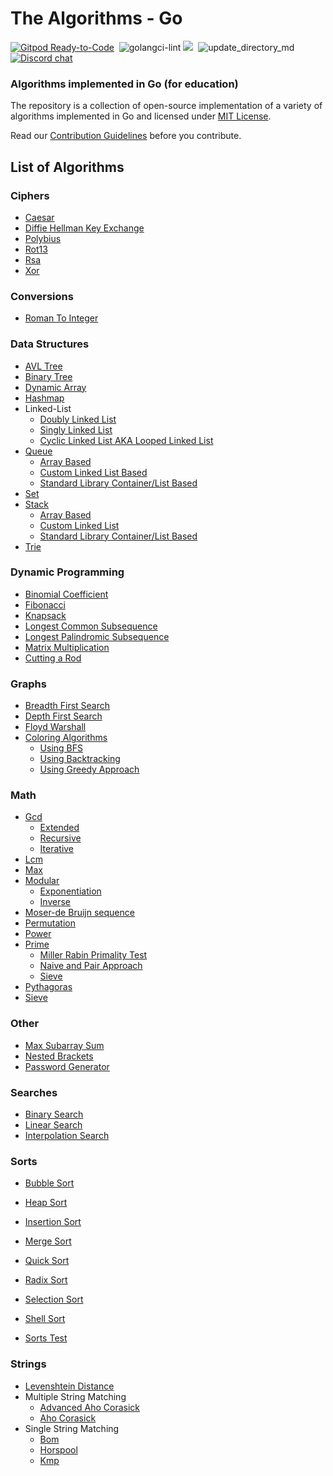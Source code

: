 # The Algorithms - Go
[![Gitpod Ready-to-Code](https://img.shields.io/badge/Gitpod-Ready--to--Code-blue?logo=gitpod&style=flat-square)](https://gitpod.io/#https://github.com/TheAlgorithms/Go)&nbsp;
![golangci-lint](https://github.com/TheAlgorithms/Go/workflows/golangci-lint/badge.svg)
![](https://img.shields.io/github/repo-size/TheAlgorithms/Go.svg?label=Repo%20size&style=flat-square)&nbsp;
![update_directory_md](https://github.com/TheAlgorithms/Go/workflows/update_directory_md/badge.svg)
[![Discord chat](https://img.shields.io/discord/808045925556682782.svg?logo=discord&colorB=7289DA&style=flat-square)](https://discord.gg/c7MnfGFGa6)&nbsp;

### Algorithms implemented in Go (for education)

The repository is a collection of open-source implementation of a variety of algorithms implemented in Go and licensed under [MIT License](LICENSE).

Read our [Contribution Guidelines](CONTRIBUTING.md) before you contribute.

## List of Algorithms

### Ciphers
* [Caesar](./cipher/caesar/caesar.go)
* [Diffie Hellman Key Exchange](./cipher/diffiehellman/diffiehellmankeyexchange.go)
* [Polybius](./cipher/polybius/polybius.go)
* [Rot13](./cipher/rot13/rot13.go)
* [Rsa](./cipher/rsa/rsa.go)
* [Xor](./cipher/xor/xor.go)

### Conversions
* [Roman To Integer](./conversion/romantointeger.go)

### Data Structures
* [AVL Tree](./structure/avl/avl.go)
* [Binary Tree](./structure/binarytree/btree.go)
* [Dynamic Array](./structure/dynamicarray/dynamicarray.go)
* [Hashmap](./structure/hashmap/hashmap.go)
* Linked-List
    * [Doubly Linked List](./structure/linkedlist/doubly.go)
    * [Singly Linked List](./structure/linkedlist/singlylinkedlist.go)
    * [Cyclic Linked List AKA Looped Linked List](./structure/linkedlist/cyclic.go)
* [Queue](./structure/queue)
    * [Array Based](./structure/queue/queuearray.go)
    * [Custom Linked List Based](./structure/queue/queuelinkedlist.go)
    * [Standard Library Container/List Based](./structure/queue/queuelinkedlist.go)
* [Set](./structure/set/set.go)
* [Stack](./structure/stack)
    * [Array Based](./structure/stack/stackarray.go)
    * [Custom Linked List](./structure/stack/stacklinkedlist.go)
    * [Standard Library Container/List Based](structure/stack/stacklinkedlistwithlist.go)
* [Trie](./structure/trie/trie.go)

### Dynamic Programming
* [Binomial Coefficient](./dynamic/binomialcoefficient.go)
* [Fibonacci](./dynamic/fibonacci.go)
* [Knapsack](./dynamic/knapsack.go)
* [Longest Common Subsequence](./dynamic/longestcommonsubsequence.go)
* [Longest Palindromic Subsequence](./dynamic/longestpalindromicsubsequence.go)
* [Matrix Multiplication](./dynamic/matrixmultiplication.go)
* [Cutting a Rod](./dynamic/rodcutting.go)

### Graphs
* [Breadth First Search](./graph/breadthfirstsearch.go)
* [Depth First Search](./graph/depthfirstsearch.go)
* [Floyd Warshall](./graph/floydwarshall.go)
* [Coloring Algorithms](./graph/coloring)
  * [Using BFS](./graph/coloring/bfs.go)
  * [Using Backtracking](./graph/coloring/backtracking.go)
  * [Using Greedy Approach](./graph/coloring/greedy.go)

### Math
* [Gcd](./math/gcd)
    * [Extended](./math/gcd/extended.go)
    * [Recursive](./math/gcd/gcd.go)
    * [Iterative](./math/gcd/gcditerative.go)
* [Lcm](./math/lcm/lcm.go)
* [Max](./math/max/max.go)
* [Modular](./math/modular)
    * [Exponentiation](./math/max/max.go)
    * [Inverse](./math/modular/inverse.go) 
* [Moser-de Bruijn sequence](./math/moserdebruijnsequence/sequence.go)
* [Permutation](./math/permutation/heaps.go)
* [Power](./math/power/fastexponent.go)
* [Prime](./math/prime)
    * [Miller Rabin Primality Test](./math/prime/millerrabinprimalitytest.go)
    * [Naive and Pair Approach](./math/prime/primecheck.go)
    * [Sieve](./math/prime/sieve.go)
* [Pythagoras](./math/pythagoras/pythagoras.go)
* [Sieve](./math/prime/sieve.go)

### Other
* [Max Subarray Sum](./other/maxsubarraysum/maxsubarraysum.go)
* [Nested Brackets](./other/nested/nestedbrackets.go)
* [Password Generator](./other/password/generator.go)

### Searches
* [Binary Search](./search/binary.go)
* [Linear Search](./search/linear.go)
* [Interpolation Search](./search/interpolation.go)

### Sorts
* [Bubble Sort](./sort/bubblesort.go)
* [Heap Sort](./sort/heapsort.go)
* [Insertion Sort](./sort/insertionsort.go)
* [Merge Sort](./sort/mergesort.go)
* [Quick Sort](./sort/quicksort.go)
* [Radix Sort](./sort/radixsort.go)
* [Selection Sort](./sort/selectionsort.go)
* [Shell Sort](./sort/shellsort.go)


* [Sorts Test](./sort/sorts_test.go)

### Strings
* [Levenshtein Distance](./strings/levenshtein/levenshteindistance.go)
* Multiple String Matching
    * [Advanced Aho Corasick](./strings/ahocorasick/advancedahocorasick.go)
    * [Aho Corasick](./strings/ahocorasick/ahocorasick.go)
* Single String Matching
    * [Bom](./strings/bom/bom.go)
    * [Horspool](./strings/horspool/horspool.go)
    * [Kmp](./strings/kmp/kmp.go)
